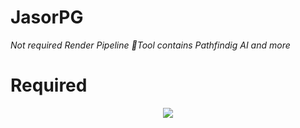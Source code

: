 # JasorPG
*Not required Render Pipeline*
<bottom>
*🔧Tool contains Pathfindig AI and more*
# Required 
<p align="center"><img src="https://img.shields.io/badge/unity-2020.3.48f1-brightgreen?style=flat-square&logo=unity&logoColor=white" /> <br>


